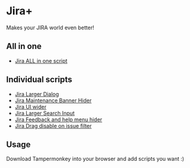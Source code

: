 # Jira+
Makes your JIRA world even better!

## All in one
* [Jira ALL in one script](https://github.com/xaverric/jira-plus/blob/master/jira.js) 

## Individual scripts
* [Jira Larger Dialog](https://github.com/xaverric/jira-plus/blob/master/jiraLargerEditDialog.js) 
* [Jira Maintenance Banner Hider](https://github.com/xaverric/jira-plus/blob/master/jiraMaintenanceBannerHider.js)
* [Jira UI wider](https://github.com/xaverric/jira-plus/blob/master/jiraUIWider.js)
* [Jira Larger Search Input](https://github.com/xaverric/jira-plus/blob/master/jiraLargerSearchInput.js)
* [Jira Feedback and help menu hider](https://github.com/xaverric/jira-plus/blob/master/jiraHelpFeedbackHider.js)
* [Jira Drag disable on issue filter](https://github.com/xaverric/jira-plus/blob/master/jiraDragDisableOnIssueFilter.js)

## Usage
Download Tampermonkey into your browser and add scripts you want :)
